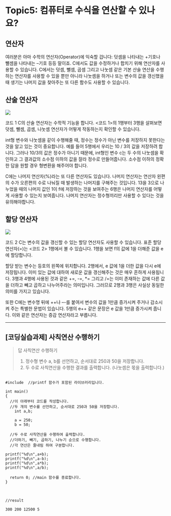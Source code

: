 # Topic5: 컴퓨터로 수식을 연산할 수 있나요?
## 연산자

여러분은 아마 수학의 연산자(Operator)에 익숙할 겁니다: 덧셈을 나타내는 +기호나 뺄셈을 나타내는 –기호 등등 말이죠. C에서도 값을 수정하거나 합치기 위해 연산자를 사용할 수 있습니다. C에서는 덧셈, 뺄셈, 곱셈 그리고 나눗셈 같은 기본 산술 연산을 수행하는 연산자를 사용할 수 있을 뿐만 아니라 나눗셈을 하거나 또는 변수의 값을 갱신했을 때 생기는 나머지 값을 찾아주는 또 다른 함수도 사용할 수 있습니다.





## 산술 연산자

<img src="https://cphinf.pstatic.net/mooc/20171018_24/1508325804917pkbMg_PNG/1.png">
 
코드 1
C의 산술 연산자는 수학적 기능을 합니다. <코드 1>의 1행부터 3행을 살펴보면 덧셈, 뺄셈, 곱셈, 나눗셈 연산자가 어떻게 작동하는지 확인할 수 있습니다.

int형 변수와 나눗셈을 같이 수행해줄 때, 정수는 정수가 아닌 변수를 저장하지 못한다는 것을 알고 있는 것이 중요합니다. 예를 들어 5행에서 우리는 10 / 3의 값을 저장하려 합니다. 그러나 10/3의 값은 정수가 아니기 때문에, int형인 변수 c는 두 수의 나눗셈을 확인하고 그 결과값의 소수점 이하의 값을 잘라 정수로 만들어줍니다. 소수점 이하의 정확한 답을 원할 경우 형변환을 해주어야 합니다.

C에는 나머지 연산자(%)라는 또 다른 연산자도 있습니다. 나머지 연산자는 연산자 왼편의 수가 오른편의 수로 나눠질 때 발생하는 나머지를 구해주는 것입니다. 13을 3으로 나누었을 때의 나머지 값인 1이 f에 저장하는 것을 보여주는 6행은 나머지 연산자를 어떻게 사용할 수 있는지 보여줍니다. 나머지 연산자는 정수형끼리만 사용할 수 있다는 것을 유의해야합니다.





## 할당 연산자

<img src="https://cphinf.pstatic.net/mooc/20171018_38/1508325887417cgY1t_PNG/2.png">
 
코드 2
C는 변수의 값을 갱신할 수 있는 할당 연산자도 사용할 수 있습니다. 표준 할당 연산자(=)는 <코드 2> 1행에서 볼 수 있습니다. 1행을 보면 f의 값에 1을 더해준 값을 e에 할당합니다.

할당 받는 변수는 등호의 왼쪽에 위치합니다. 2행에서, e 값에 1을 더한 값을 다시 e에 저장됩니다. 이미 있는 값에 대하여 새로운 값을 갱신해주는 것은 매우 흔하게 사용됩니다. 3행과 4행에 사용된 것과 같은 +=, -=, *= 그리고 /=는 이미 존재하는 값에 다른 값을 더하고 빼고 곱하고 나누어주라는 의미입니다. 그러므로 2행과 3행은 사실상 동일한 의미를 가지고 있습니다.

또한 C에는 변수명 뒤에 ++나 –-를 붙여서 변수의 값을 1만큼 증가시켜 주거나 감소시켜 주는 특별한 문법이 있습니다. 5행의 e++ 같은 문장은 e 값을 1만큼 증가시켜 줍니다. 이와 같은 연산자는 증감 연산자라고 부릅니다.

---
## [코딩실습과제] 사칙연산 수행하기
>답 사칙연산 수행하기
>1. 정수형 변수 a, b를 선언하고, 순서대로 250과 50을 저장합니다.
>2. 두 수로 사칙연산을 수행한 결과를 출력합니다. (나눗셈은 몫을 출력합니다.)
<pre>
<code>
#include <stdio.h> //printf 함수가 포함된 라이브러리입니다.

int main() 
{
  //이 아래부터 코드를 작성합니다.
  //두 개의 변수를 선언하고, 순서대로 250과 50을 저장합니다.
    int a,b;
    
    a = 250;
    b = 50;
  
  //두 수로 사칙연산을 수행하여 출력합니다. 
  //더하기, 빼기, 곱하기, 나누기 순으로 수행합니다.
  //각 연산은 줄내림 하여 구분합니다.
  
printf("%d\n",a+b);
printf("%d\n",a-b);
printf("%d\n",a*b);
printf("%d\n",a/b);
  
  return 0; //main 함수를 종료합니다.
}
</code>
</pre>

<pre>
<code>
//result

300 200 12500 5
</code>
</pre>
